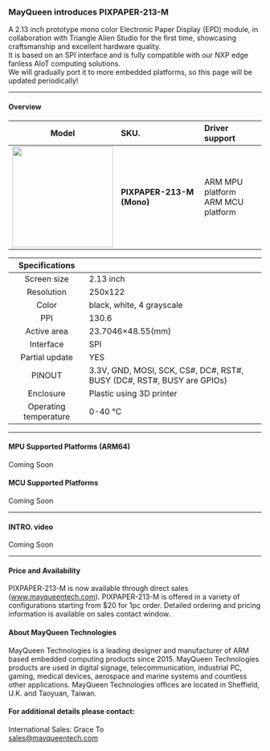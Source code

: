 ### MayQueen introduces PIXPAPER-213-M
A 2.13 inch prototype mono color Electronic Paper Display (EPD) module, in collaboration with Triangle Alien Studio for the first time, showcasing craftsmanship and excellent hardware quality.<br>
It is based on an SPI interface and is fully compatible with our NXP edge fanless AIoT computing solutions.<br>
We will gradually port it to more embedded platforms, so this page will be updated periodically!

----------------------


#### Overview
|                         Model                         | SKU.                                                  |                       Driver support                       |
| :----------------------------------------------------------: | :----------------------------------------------------------- | :---------------------------------------------------------| 
| <img src="https://github.com/user-attachments/assets/f2d21b89-a5e1-46e1-9803-41cd93cfe494" width="200"> | **PIXPAPER-213-M (Mono)** <br />  | ARM MPU platform <br> ARM MCU platform |


|                         Specifications                         |                                                   |
| :----------------------------------------------------------: | :----------------------------------------------------------- |
| Screen size | 2.13 inch |
| Resolution | 250x122 |
| Color | black, white, 4 grayscale |
| PPI | 130.6 |
| Active area | 23.7046×48.55(mm) |
| Interface | SPI |
| Partial update | YES |
| PINOUT | 3.3V, GND, MOSI, SCK, CS#, DC#, RST#, BUSY (DC#, RST#, BUSY are GPIOs)|
| Enclosure | Plastic using 3D printer |
|Operating temperature| 0-40 ℃ |

----------------------

#### MPU Supported Platforms (ARM64)

Coming Soon


#### MCU Supported Platforms

Coming Soon

----------------------
#### INTRO. video
Coming Soon

----------------------
#### Price and Availability
PIXPAPER-213-M is now available through direct sales (www.mayqueentech.com).
PIXPAPER-213-M is offered in a variety of configurations starting from $20 for 1pc order.
Detailed ordering and pricing information is available on sales contact window.
<br>

#### About MayQueen Technologies
MayQueen Technologies is a leading designer and manufacturer of ARM based embedded computing products since 2015.
MayQueen Technologies products are used in digital signage, telecommunication, industrial PC, gaming, medical devices, aerospace and marine systems and countless other applications.
MayQueen Technologies offices are located in Sheffield, U.K. and Taoyuan, Taiwan.
<br>

#### For additional details please contact:

International Sales: Grace To
<br> 
sales@mayqueentech.com 
